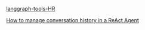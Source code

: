 [langgraph-tools-HR](https://github.com/OfficeDev/CopilotDevX/blob/main/finalRAG.ipynb)

[How to manage conversation history in a ReAct Agent](https://langchain-ai.github.io/langgraph/how-tos/create-react-agent-manage-message-history/)



